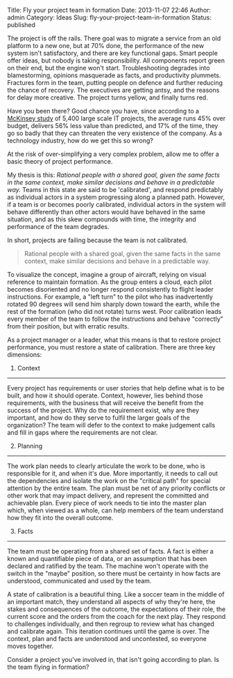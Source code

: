 Title: Fly your project team in formation
Date: 2013-11-07 22:46
Author: admin
Category: Ideas
Slug: fly-your-project-team-in-formation
Status: published

The project is off the rails. There goal was to migrate a service from
an old platform to a new one, but at 70% done, the performance of the
new system isn't satisfactory, and there are key functional gaps. Smart
people offer ideas, but nobody is taking responsibility. All components
report green on their end, but the engine won't start. Troubleshooting
degrades into blamestorming, opinions masquerade as facts, and
productivity plummets. Fractures form in the team, putting people on
defence and further reducing the chance of recovery. The executives are
getting antsy, and the reasons for delay more creative. The project
turns yellow, and finally turns red.

Have you been there? Good chance you have, since according to a
[McKinsey
study](http://www.mckinsey.com/insights/business_technology/delivering_large-scale_it_projects_on_time_on_budget_and_on_value)
of 5,400 large scale IT projects, the average runs 45% over budget,
delivers 56% less value than predicted, and 17% of the time, they go so
badly that they can threaten the very existence of the company. As a
technology industry, how do we get this so wrong?

At the risk of over-simplifying a very complex problem, allow me to
offer a basic theory of project performance.

My thesis is this: *Rational people with a shared goal, given the same
facts in the same context, make similar decisions and behave in a
predictable way.* Teams in this state are said to be 'calibrated', and
respond predictably as individual actors in a system progressing along a
planned path. However, if a team is or becomes poorly calibrated,
individual actors in the system will behave differently than other
actors would have behaved in the same situation, and as this skew
compounds with time, the integrity and performance of the team degrades.

In short, projects are failing because the team is not calibrated.

> Rational people with a shared goal, given the same facts in the same
> context, make similar decisions and behave in a predictable way.

To visualize the concept, imagine a group of aircraft, relying on visual
reference to maintain formation. As the group enters a cloud, each pilot
becomes disoriented and no longer respond consistently to flight leader
instructions. For example, a "left turn" to the pilot who has
inadvertently rotated 90 degrees will send him sharply down toward the
earth, while the rest of the formation (who did not rotate) turns west.
Poor calibration leads every member of the team to follow the
instructions and behave "correctly" from their position, but with
erratic results.

As a project manager or a leader, what this means is that to restore
project performance, you must restore a state of calibration. There are
three key dimensions:

1. Context
----------

Every project has requirements or user stories that help define what is
to be built, and how it should operate. Context, however, lies behind
those requirements, with the business that will receive the benefit from
the success of the project. Why do the requirement exist, why are they
important, and how do they serve to fulfil the larger goals of the
organization? The team will defer to the context to make judgement calls
and fill in gaps where the requirements are not clear.

2. Planning
-----------

The work plan needs to clearly articulate the work to be done, who is
responsible for it, and when it's due. More importantly, it needs to
call out the dependencies and isolate the work on the "critical path"
for special attention by the entire team. The plan must be net of any
priority conflicts or other work that may impact delivery, and represent
the committed and achievable plan. Every piece of work needs to tie into
the master plan which, when viewed as a whole, can help members of the
team understand how they fit into the overall outcome.

3. Facts
--------

The team must be operating from a shared set of facts. A fact is either
a known and quantifiable piece of data, or an assumption that has been
declared and ratified by the team. The machine won't operate with the
switch in the "maybe" position, so there must be certainty in how facts
are understood, communicated and used by the team.

A state of calibration is a beautiful thing. Like a soccer team in the
middle of an important match, they understand all aspects of why they're
here, the stakes and consequences of the outcome, the expectations of
their role, the current score and the orders from the coach for the next
play. They respond to challenges individually, and then regroup to
review what has changed and calibrate again. This iteration continues
until the game is over. The context, plan and facts are understood and
uncontested, so everyone moves together.

Consider a project you've involved in, that isn't going according to
plan. Is the team flying in formation?

